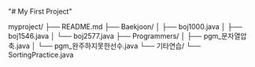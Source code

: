"# My First Project" 

myproject/
 ├── README.md
 ├── Baekjoon/
 │    ├── boj1000.java
 │    ├── boj1546.java
 │    └── boj2577.java
 ├── Programmers/
 │    ├── pgm_문자열압축.java
 │    └── pgm_완주하지못한선수.java
 └── 기타연습/
      └── SortingPractice.java
